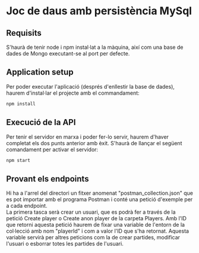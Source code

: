 # Joc de daus amb persistència MySql

## Requisits
S'haurà de tenir node i npm instal·lat a la màquina, així com una base de dades de Mongo executant-se al port per defecte.   


## Application setup
Per poder executar l'aplicació (després d'enllestir la base de dades), haurem d'instal·lar el projecte amb el commandament: 
```bash
npm install
```


## Execució de la API 
Per tenir el servidor en marxa i poder fer-lo servir, haurem d'haver completat els dos punts anterior amb èxit. S'haurà de llançar el següent comandament per activar el servidor: 
```bash
npm start
```

## Provant els endpoints
Hi ha a l'arrel del directori un fitxer anomenat "postman_collection.json" que es pot importar amb el programa Postman i conté una petició d'exemple per a cada endpoint.    
La primera tasca serà crear un usuari, que es podrà fer a través de la petició Create player o Create anon player de la carpeta Players. Amb l'ID que retorni aquesta petició haurem de fixar una variable de l'entorn de la col·lecció amb nom "playerId" i com a valor l'ID que s'ha retornat. Aquesta variable servirà per altres peticions com la de crear partides, modificar l'usuari o esborrar totes les partides de l'usuari.
